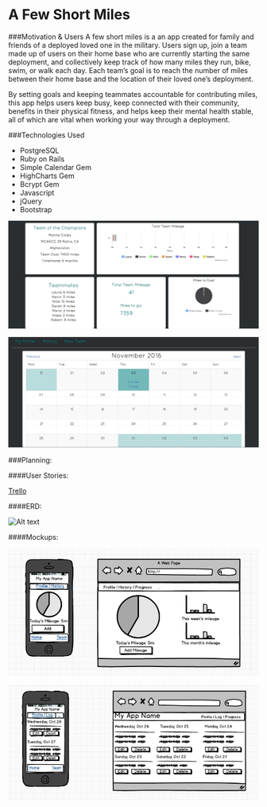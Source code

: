 # A Few Short Miles

###Motivation & Users
A few short miles is a an app created for family and friends of a deployed loved one in the military. Users sign up, join a team made up of users on their home base who are currently starting the same deployment, and collectively keep track of how many miles they run, bike, swim, or walk each day. Each team’s goal is to reach the number of miles between their home base and the location of their loved one’s deployment.

By setting goals and keeping teammates accountable for contributing miles, this app helps users keep busy, keep connected with their community, benefits in their physical fitness, and helps keep their mental health stable, all of which are vital when working your way through a deployment.

###Technologies Used
* PostgreSQL
* Ruby on Rails
* Simple Calendar Gem
* HighCharts Gem
* Bcrypt Gem
* Javascript
* jQuery
* Bootstrap

![Alt text](app/assets/images/team-show.png)

![Alt text](app/assets/images/history-log.png)

###Planning:

####User Stories:

[Trello](https://trello.com/b/hAzn52LM/final-project)

####ERD:

![Alt text](app/assets/images/Final-Project-erd.png)

####Mockups:

![Alt text](app/assets/images/mockup-user-show.png)


![Alt text](app/assets/images/mockup-history-log.png)

